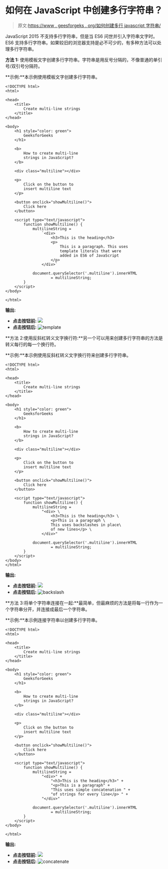 # 如何在 JavaScript 中创建多行字符串？

> 原文:[https://www . geesforgeks . org/如何创建多行 javascript 字符串/](https://www.geeksforgeeks.org/how-to-create-multi-line-strings-in-javascript/)

JavaScript 2015 不支持多行字符串，但是当 ES6 问世并引入字符串文字时。ES6 支持多行字符串。如果较旧的浏览器支持是必不可少的，有多种方法可以处理多行字符串。

**方法 1:** 使用模板文字创建多行字符串。字符串是用反号分隔的，不像普通的单引号/双引号分隔符。

**示例:**本示例使用模板文字创建多行字符串。

```
<!DOCTYPE html>
<html>

<head>
    <title>
        Create multi-line strings
    </title>
</head>

<body>
    <h1 style="color: green">
        GeeksforGeeks
    </h1>

    <b>
        How to create multi-line
        strings in JavaScript?
    </b>

    <div class="multiline"></div>

    <p>
        Click on the button to
        insert multiline text
    </p>

    <button onclick="showMultiline()">
        Click here
    </button>

    <script type="text/javascript">
        function showMultiline() {
            multilineString = 
                `<div>
                    <h3>This is the heading</h3>
                    <p>
                        This is a paragraph. This uses
                        template literals that were
                        added in ES6 of JavaScript
                    </p>
                </div>`

            document.querySelector('.multiline').innerHTML
                    = multilineString;
        }
    </script>
</body>

</html>
```

**输出:**

*   **点击按钮前:**
    ![](img/57c4974dfeba42fdad1da30f932ccd64.png)
*   **点击按钮后:**
    ![template](img/2669df071c65d57ad75c0e6a9a51b7ac.png)

**方法 2:使用反斜杠转义文字换行符:**另一个可以用来创建多行字符串的方法是转义每行的每一个换行符。

**示例:**本示例使用反斜杠转义文字换行符来创建多行字符串。

```
<!DOCTYPE html>
<html>

<head>
    <title>
        Create multi-line strings
    </title>
</head>

<body>
    <h1 style="color: green">
        GeeksforGeeks
    </h1>

    <b>
        How to create multi-line
        strings in JavaScript? 
    </b>

    <div class="multiline"></div>

    <p>
        Click on the button to
        insert multiline text
    </p>

    <button onclick="showMultiline()">
        Click here
    </button>

    <script type="text/javascript">
        function showMultiline() {
            multilineString = 
                "<div> \
                    <h3>This is the heading</h3> \
                    <p>This is a paragraph \
                    This uses backslashes in place\
                    of new lines</p> \
                </div>"

            document.querySelector('.multiline').innerHTML
                    = multilineString;
        }
    </script>
</body>
</html>
```

**输出:**

*   **点击按钮前:**
    ![](img/57c4974dfeba42fdad1da30f932ccd64.png)
*   **点击按钮后:**
    ![backslash](img/a97f85e63a90daa499dba661277ab540.png)

**方法 3:将单个字符串连接在一起:**最简单，但最麻烦的方法是将每一行作为一个字符串分开，并连接成最后一个字符串。

**示例:**本示例连接字符串以创建多行字符串。

```
<!DOCTYPE html>
<html>

<head>
    <title>
        Create multi-line strings
    </title>
</head>

<body>
    <h1 style="color: green">
        GeeksforGeeks
    </h1>

    <b>
        How to create multi-line 
        strings in JavaScript? 
    </b>

    <div class="multiline"></div>

    <p>
        Click on the button to
        insert multiline text
    </p>

    <button onclick="showMultiline()">
        Click here
    </button>

    <script type="text/javascript">
        function showMultiline() {
            multilineString = 
                "<div>" +
                    "<h3>This is the heading</h3>" +
                    "<p>This is a paragraph" +
                    "This uses simple concatenation " +
                    "of strings for every line</p> " +
                "</div>"

            document.querySelector('.multiline').innerHTML
                    = multilineString;
        }
    </script>
</body>

</html>
```

**输出:**

*   **点击按钮前:**
    ![](img/57c4974dfeba42fdad1da30f932ccd64.png)
*   **点击按钮后:**
    ![concatenate](img/66b746a3a9950cca25b91d3209a67482.png)